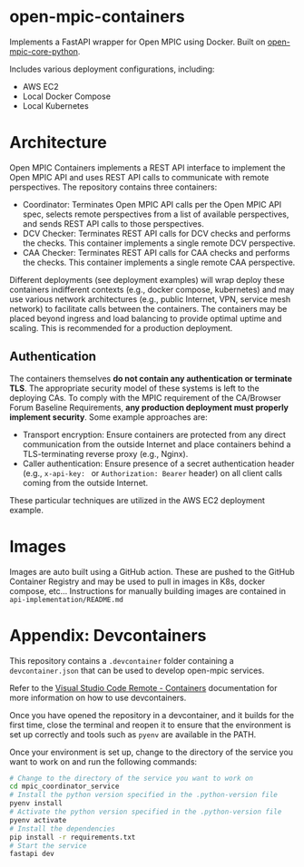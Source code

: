 # open-mpic-containers
Implements a FastAPI wrapper for Open MPIC using Docker.
Built on [open-mpic-core-python](https://github.com/open-mpic/open-mpic-core-python).

Includes various deployment configurations, including:
 - AWS EC2
 - Local Docker Compose
 - Local Kubernetes

# Architecture

Open MPIC Containers implements a REST API interface to implement the Open MPIC API and uses REST API calls to communicate with remote perspectives.
The repository contains three containers:
- Coordinator: Terminates Open MPIC API calls per the Open MPIC API spec, selects remote perspectives from a list of available perspectives, and sends REST API calls to those perspectives.
- DCV Checker: Terminates REST API calls for DCV checks and performs the checks. This container implements a single remote DCV perspective.
- CAA Checker: Terminates REST API calls for CAA checks and performs the checks. This container implements a single remote CAA perspective.

Different deployments (see deployment examples) will wrap deploy these containers indifferent contexts (e.g., docker compose, kubernetes) and may use various network architectures (e.g., public Internet, VPN, service mesh network) to facilitate calls between the containers. The containers may be placed beyond ingress and load balancing to provide optimal uptime and scaling. This is recommended for a production deployment.

## Authentication

The containers themselves **do not contain any authentication or terminate TLS**. The appropriate security model of these systems is left to the deploying CAs. To comply with the MPIC requirement of the CA/Browser Forum Baseline Requirements, **any production deployment must properly implement security**. Some example approaches are:

- Transport encryption: Ensure containers are protected from any direct communication from the outside Internet and place containers behind a TLS-terminating reverse proxy (e.g., Nginx).
- Caller authentication: Ensure presence of a secret authentication header (e.g., `x-api-key: ` or `Authorization: Bearer` header) on all client calls coming from the outside Internet.

These particular techniques are utilized in the AWS EC2 deployment example.

# Images

Images are auto built using a GitHub action. These are pushed to the GitHub Container Registry and may be used to pull in images in K8s, docker compose, etc... Instructions for manually building images are contained in `api-implementation/README.md`

# Appendix: Devcontainers
This repository contains a `.devcontainer` folder containing a `devcontainer.json` that can be used to develop open-mpic services. 

Refer to the [Visual Studio Code Remote - Containers](https://code.visualstudio.com/docs/remote/containers) documentation for more information on how to use devcontainers.

Once you have opened the repository in a devcontainer, and it builds for the first time, close the terminal and reopen it to ensure that the environment is set up correctly and tools such as `pyenv` are available in the PATH.

Once your environment is set up, change to the directory of the service you want to work on and run the following commands:

```bash
# Change to the directory of the service you want to work on
cd mpic_coordinator_service
# Install the python version specified in the .python-version file
pyenv install
# Activate the python version specified in the .python-version file
pyenv activate
# Install the dependencies
pip install -r requirements.txt
# Start the service
fastapi dev
```
